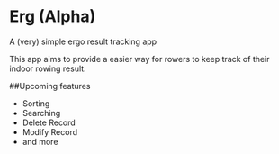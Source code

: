 # Erg (Alpha)
A (very) simple ergo result tracking app

This app aims to provide a easier way for rowers to keep track of their indoor rowing result. 

##Upcoming features
- Sorting
- Searching
- Delete Record
- Modify Record
- and more
